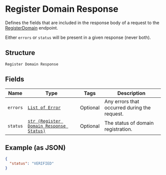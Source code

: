 
# Register Domain Response

Defines the fields that are included in the response body of
a request to the [RegisterDomain](#endpoint-registerdomain) endpoint.

Either `errors` or `status` will be present in a given response (never both).

## Structure

`Register Domain Response`

## Fields

| Name | Type | Tags | Description |
|  --- | --- | --- | --- |
| `errors` | [`List of Error`](/doc/models/error.md) | Optional | Any errors that occurred during the request. |
| `status` | [`str (Register Domain Response Status)`](/doc/models/register-domain-response-status.md) | Optional | The status of domain registration. |

## Example (as JSON)

```json
{
  "status": "VERIFIED"
}
```

